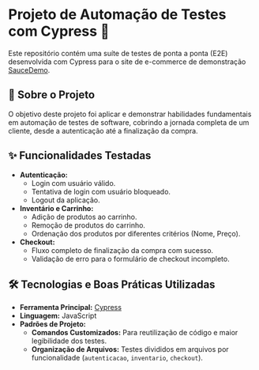 # Projeto de Automação de Testes com Cypress 🚀

Este repositório contém uma suíte de testes de ponta a ponta (E2E) desenvolvida com Cypress para o site de e-commerce de demonstração [SauceDemo](https://www.saucedemo.com/).

## 🎯 Sobre o Projeto

O objetivo deste projeto foi aplicar e demonstrar habilidades fundamentais em automação de testes de software, cobrindo a jornada completa de um cliente, desde a autenticação até a finalização da compra.

## ✨ Funcionalidades Testadas

- **Autenticação:**
  - Login com usuário válido.
  - Tentativa de login com usuário bloqueado.
  - Logout da aplicação.
- **Inventário e Carrinho:**
  - Adição de produtos ao carrinho.
  - Remoção de produtos do carrinho.
  - Ordenação dos produtos por diferentes critérios (Nome, Preço).
- **Checkout:**
  - Fluxo completo de finalização da compra com sucesso.
  - Validação de erro para o formulário de checkout incompleto.

## 🛠️ Tecnologias e Boas Práticas Utilizadas

- **Ferramenta Principal:** [Cypress](https://www.cypress.io/)
- **Linguagem:** JavaScript
- **Padrões de Projeto:**
  - **Comandos Customizados:** Para reutilização de código e maior legibilidade dos testes.
  - **Organização de Arquivos:** Testes divididos em arquivos por funcionalidade (`autenticacao`, `inventario`, `checkout`).

